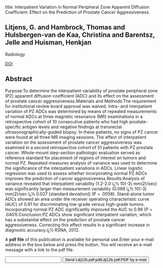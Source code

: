 title: Interpatient Variation in Normal Peripheral Zone Apparent Diffusion Coefficient: Effect on the Prediction of Prostate Cancer Aggressiveness

## Litjens, G. and Hambrock, Thomas and Hulsbergen-van de Kaa, Christina and Barentsz, Jelle and Huisman, Henkjan
Radiology

<a href="https://doi.org/10.1148/radiol.12112374">DOI</a>

## Abstract
Purpose:To determine the interpatient variability of prostate peripheral zone (PZ) apparent diffusion coefficient (ADC) and its effect on the assessment of prostate cancer aggressiveness.Materials and Methods:The requirement for institutional review board approval was waived. Intra- and interpatient variation of PZ ADCs was determined by means of repeated measurements of normal ADCs at three magnetic resonance (MR) examinations in a retrospective cohort of 10 consecutive patients who had high prostate-specific antigen levels and negative findings at transrectal ultrasonographically-guided biopsy. In these patients, no signs of PZ cancer were found at all three MR imaging sessions. The effect of interpatient variation on the assessment of prostate cancer aggressiveness was examined in a second retrospective cohort of 51 patients with PZ prostate cancer. Whole-mount step-section pathologic evaluation served as reference standard for placement of regions of interest on tumors and normal PZ. Repeated-measures analysis of variance was used to determine the significance of the interpatient variations in ADCs. Linear logistic regression was used to assess whether incorporating normal PZ ADCs improves the prediction of cancer aggressiveness.Results:Analysis of variance revealed that interpatient variability (1.2-2.0 ï¿½ 10(-3) mm(2)/sec) was significantly larger than measurement variability (0.068 ï¿½ 10(-3) mm(2)/sec ï¿½ 0.027 [standard deviation]) (P = .0058). Stand-alone tumor ADCs showed an area under the receiver operating characteristic curve (AUC) of 0.91 for discriminating low-grade versus high-grade tumors. Incorporating normal PZ ADC significantly improved the AUC to 0.96 (P = .0401).Conclusion:PZ ADCs show significant interpatient variation, which has a substantial effect on the prediction of prostate cancer aggressiveness. Correcting this effect results in a significant increase in diagnostic accuracy.ï¿½ RSNA, 2012.

A <b>pdf file</b> of this publication is available for personal use.Enter your e-mail address in the box below and press the button. You will receive an e-mail message with a link to the pdf file.
<form action="sender.php">  <input type="text" name="email">  <input type="submit" value="Send Litj12b.pdf:pdfLitj12b.pdf:PDF by e-mail"></form>